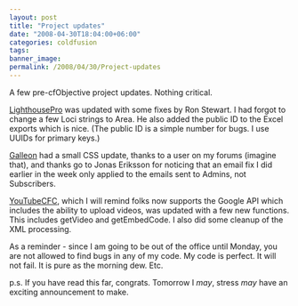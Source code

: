 ```yaml
---
layout: post
title: "Project updates"
date: "2008-04-30T18:04:00+06:00"
categories: coldfusion 
tags: 
banner_image: 
permalink: /2008/04/30/Project-updates
---
```


A few pre-cfObjective project updates. Nothing critical.

<a href="http://lighthousepro.riaforge.org">LighthousePro</a> was updated with some fixes by Ron Stewart. I had forgot to change a few Loci strings to Area. He also added the public ID to the Excel exports which is nice. (The public ID is a simple number for bugs. I use UUIDs for primary keys.)

<a href="http://galleon.riaforge.org">Galleon</a> had a small CSS update, thanks to a user on my forums (imagine that), and thanks go to Jonas Eriksson for noticing that an email fix I did earlier in the week only applied to the emails sent to Admins, not Subscribers.

<a href="http://youtubecfc.riaforge.org">YouTubeCFC</a>, which I will remind folks now supports the Google API which includes the ability to upload videos, was updated with a few new functions. This includes getVideo and getEmbedCode. I also did some cleanup of the XML processing.

As a reminder - since I am going to be out of the office until Monday, you are not allowed to find bugs in any of my code. My code is perfect. It will not fail. It is pure as the morning dew. Etc.

p.s. If you have read this far, congrats. Tomorrow I <i>may</i>, stress <i>may</i> have an exciting announcement to make.